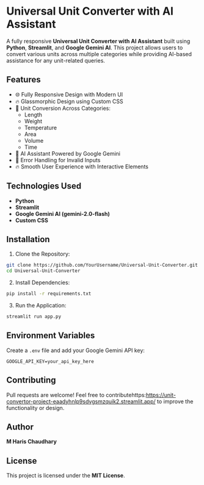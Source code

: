 # Universal Unit Converter with AI Assistant

A fully responsive **Universal Unit Converter with AI Assistant** built using **Python**, **Streamlit**, and **Google Gemini AI**. This project allows users to convert various units across multiple categories while providing AI-based assistance for any unit-related queries.

## Features

- 🌐 Fully Responsive Design with Modern UI
- 🔥 Glassmorphic Design using Custom CSS
- 📏 Unit Conversion Across Categories:
  - Length
  - Weight
  - Temperature
  - Area
  - Volume
  - Time
- 🤖 AI Assistant Powered by Google Gemini
- 📌 Error Handling for Invalid Inputs
- 🔥 Smooth User Experience with Interactive Elements

## Technologies Used

- **Python**
- **Streamlit**
- **Google Gemini AI (gemini-2.0-flash)**
- **Custom CSS**

## Installation

1. Clone the Repository:

```bash
git clone https://github.com/YourUsername/Universal-Unit-Converter.git
cd Universal-Unit-Converter
```

2. Install Dependencies:

```bash
pip install -r requirements.txt
```

3. Run the Application:

```bash
streamlit run app.py
```

## Environment Variables

Create a `.env` file and add your Google Gemini API key:

```env
GOOGLE_API_KEY=your_api_key_here
```


## Contributing

Pull requests are welcome! Feel free to contributehttps\:https://unit-convertor-project-eaadyhnlp9sdvgsmzquik2.streamlit.app/ to improve the functionality or design.

## Author

**M Haris Chaudhary**

## License

This project is licensed under the **MIT License**.

